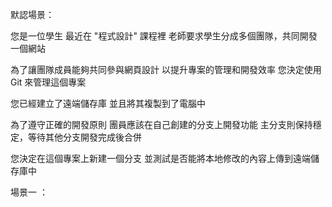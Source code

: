 默認場景：

您是一位學生
最近在 "程式設計" 課程裡
老師要求學生分成多個團隊，共同開發一個網站

為了讓團隊成員能夠共同參與網頁設計
以提升專案的管理和開發效率
您決定使用 Git 來管理這個專案

您已經建立了遠端儲存庫
並且將其複製到了電腦中

為了遵守正確的開發原則
團員應該在自己創建的分支上開發功能
主分支則保持穩定，等待其他分支開發完成後合併

您決定在這個專案上新建一個分支
並測試是否能將本地修改的內容上傳到遠端儲存庫中

場景一 ：